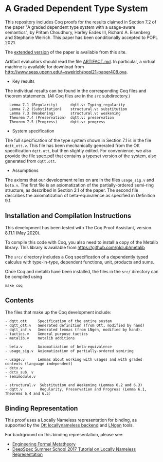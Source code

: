 A Graded Dependent Type System
==============================

This repository includes Coq proofs for the results claimed in Section 7.2 of the 
paper "A graded dependent type system with a usage-aware semantics", by
Pritam Choudhury, Harley Eades III, Richard A. Eisenberg and Stephanie Weirich.
This paper has been conditionally accepted to POPL 2021.

The [extended version](https://github.com/sweirich/graded-haskell/blob/main/extended-version.pdf) of the paper is available from this site.

Artifact evaluators should read the file [ARTIFACT.md](https://github.com/sweirich/graded-haskell/blob/main/ARTIFACT.md).
In particular, a virtual machine is available for download from 
http://www.seas.upenn.edu/~sweirich/popl21-paper408.ova.

* Key results

The individual results can be found in the corresponding Coq files and theorem
statements. (All Coq files are in the `src` subdirectory.)

      Lemma 7.1 (Regularity)      dqtt.v: Typing_regularity
      Lemma 7.2 (Substitution)    structural.v: substitution
      Lemma 7.3 (Weakening)       structural.v: weakening
      Theorem 7.4 (Preservation)  dqtt.v: preservation
      Theorem 7.5 (Progress)      dqtt.v: progress

* System specification

The full specification of the type system shown in Section 7.1 is in the file
`dqtt_ott.v`. This file has been mechanically generated from the Ott
specification `dqtt.ott`, but then slightly edited. For convenience, we also
provide the file
[spec.pdf](https://github.com/sweirich/graded-haskell/blob/main/spec.pdf) that
contains a typeset version of the system, also generated from `dqtt.ott`.

* Assumptions 

The axioms that our development relies on are in the files `usage_sig.v`
and `beta.v`.  The first file is an axiomatization of the partially-ordered
semi-ring structure, as described in Section 2.1 of the paper. The second file
describes the axiomatization of beta-equivalence as specified in Definition
9.1.

Installation and Compilation Instructions
------------------------------------------

This development has been tested with The Coq Proof Assistant, version 8.11.1
(May 2020).

To compile this code with Coq, you also need to install a copy of the Metalib
library.  This library is available from https://github.com/plclub/metalib

The `src/` directory includes a Coq specification of a dependently typed
calculus with type-in-type, dependent functions, unit, products and sums.

Once Coq and metalib have been installed, the files in the `src/` directory 
can be compiled using 

    make coq

Contents
--------

The files that make up the Coq development include:

    - dqtt.ott     Specification of the entire system
    - dqtt_ott.v   Generated definition (from Ott, modified by hand)
    - dqtt_inf.v   Generated lemmas (from LNgen, modified by hand). 
    - tactics.v    General purpose tactics
    - metalib.v    metalib additions

    - beta.v       Axiomatization of beta-equivalence
    - usage_sig.v  Axiomatization of partially-ordered semiring

    - usage.v      Lemmas about working with usages and with graded contexts (language independent)
    - dctx.v     
    - dctx_sub. v 
    - semimodule.v

    - structural.v  Substitution and Weakening (Lemmas 6.2 and 6.3)
    - dqtt.v        Regularity, Preservation and Progress (Lemma 6.1, Theorems 6.4 and 6.5)


Binding Representation
----------------------
This proof uses a Locally Nameless representation for binding, as supported by the [Ott locallynameless backend](https://fzn.fr/projects/ln_ott/) and [LNgen](https://repository.upenn.edu/cis_reports/933/) tools.

For background on this binding representation, please see: 
* [Engineering Formal Metatheory](https://repository.upenn.edu/cis_papers/369/)
* [DeepSpec Summer School 2017 Tutorial on Locally Nameless Representation](https://deepspec.org/event/dsss17/lecture_weirich.html) 
